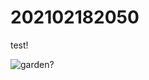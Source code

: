 # 202102182050

test!

![garden?](http://cdn.home-designing.com/wp-content/uploads/2013/11/21-Zen-garden.jpeg)